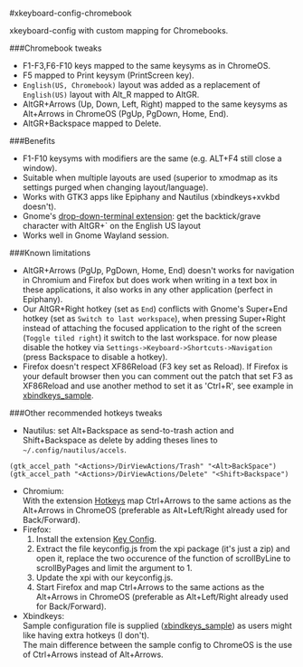 #xkeyboard-config-chromebook

xkeyboard-config with custom mapping for Chromebooks.

###Chromebook tweaks
* F1-F3,F6-F10 keys mapped to the same keysyms as in ChromeOS.
* F5 mapped to Print keysym (PrintScreen key).
* `English(US, Chromebook)` layout was added as a replacement of `English(US)` layout with Alt_R mapped to AltGR.
* AltGR+Arrows (Up, Down, Left, Right) mapped to the same keysyms as Alt+Arrows in ChromeOS (PgUp, PgDown, Home, End).
* AltGR+Backspace mapped to Delete.

###Benefits
* F1-F10 keysyms with modifiers are the same (e.g. ALT+F4 still close a window).
* Suitable when multiple layouts are used (superior to xmodmap as its settings purged when changing layout/language).
* Works with GTK3 apps like Epiphany and Nautilus (xbindkeys+xvkbd doesn't).
* Gnome's [drop-down-terminal extension](https://extensions.gnome.org/extension/442/drop-down-terminal): get the backtick/grave character with AltGR+` on the English US layout
* Works well in Gnome Wayland session.

###Known limitations
* AltGR+Arrows (PgUp, PgDown, Home, End) doesn't works for navigation in Chromium and Firefox but does work when writing in a text box in these applications, it also works in any other application (perfect in Epiphany).
* Our AltGR+Right hotkey (set as `End`) conflicts with Gnome's Super+End hotkey (set as `Switch to last workspace`), when pressing Super+Right instead of attaching the focused application to the right of the screen (`Toggle tiled right`) it switch to the last workspace. for now please disable the hotkey via `Settings->Keyboard->Shortcuts->Navigation` (press Backspace to disable a hotkey).  
* Firefox doesn't respect XF86Reload (F3 key set as Reload). If Firefox is your default browser then you can comment out the patch that set F3 as XF86Reload and use another method to set it as 'Ctrl+R', see example in [xbindkeys_sample](xbindkeys_sample).  

###Other recommended hotkeys tweaks 
*  Nautilus: set Alt+Backspace as send-to-trash action and Shift+Backspace as delete by adding theses lines to `~/.config/nautilus/accels`.
```
(gtk_accel_path "<Actions>/DirViewActions/Trash" "<Alt>BackSpace")
(gtk_accel_path "<Actions>/DirViewActions/Delete" "<Shift>Backspace")
```
* Chromium:  
With the extension [Hotkeys](https://chrome.google.com/webstore/detail/mmbiohbmijkiimgcgijfomelgpmdiigb) map Ctrl+Arrows to the same actions as the Alt+Arrows in ChromeOS (preferable as Alt+Left/Right already used for Back/Forward).
* Firefox:
    1. Install the extension [Key Config](https://addons.mozilla.org/en-us/firefox/addon/key-config).
    2. Extract the file keyconfig.js from the xpi package (it's just a zip) and open it, replace the two occurence of the function of scrollByLine to scrollByPages and limit the argument to 1.
    3. Update the xpi with our keyconfig.js.
    4. Start Firefox and map Ctrl+Arrows to the same actions as the Alt+Arrows in ChromeOS (preferable as Alt+Left/Right already used for Back/Forward).
* Xbindkeys:  
Sample configuration file is supplied ([xbindkeys_sample](xbindkeys_sample)) as users might like having extra hotkeys (I don't).  
The main difference between the sample config to ChromeOS is the use of Ctrl+Arrows instead of Alt+Arrows.  
